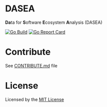 # DASEA

**Da**ta for **S**oftware **E**cosystem **A**nalysis (DASEA)

[![Go Build](https://github.com/heyjoakim/DASEA/actions/workflows/build.yml/badge.svg?branch=main)](https://github.com/heyjoakim/DASEA/actions/workflows/build.yml)   [![Go Report Card](https://goreportcard.com/badge/github.com/heyjoakim/DASEA)](https://goreportcard.com/report/github.com/heyjoakim/DASEA)

# Contribute

See [CONTRIBUTE.md](https://github.com/heyjoakim/DASEA/blob/main/CONTRIBUTE.md) file

# License
Licensed by the [MIT License](https://github.com/heyjoakim/DASEA/blob/main/LICENSE)
